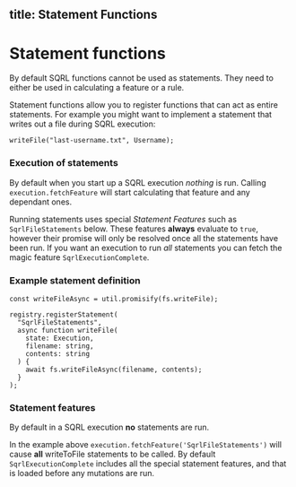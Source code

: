 title: Statement Functions
---

# Statement functions

By default SQRL functions cannot be used as statements. They need to either be used in calculating a feature or a rule.

Statement functions allow you to register functions that can act as entire statements. For example you might want to implement a statement that writes out a file during SQRL execution:

```
writeFile("last-username.txt", Username);
```

### Execution of statements

By default when you start up a SQRL execution *nothing* is run. Calling `execution.fetchFeature` will start calculating that feature and any dependant ones.

Running statements uses special *Statement Features* such as `SqrlFileStatements` below. These features **always** evaluate to `true`, however their promise will only be resolved once all the statements have been run. If you want an execution to run *all* statements you can fetch the magic feature `SqrlExecutionComplete`.

### Example statement definition

```
const writeFileAsync = util.promisify(fs.writeFile);

registry.registerStatement(
  "SqrlFileStatements",
  async function writeFile(
    state: Execution,
    filename: string,
    contents: string
  ) {
    await fs.writeFileAsync(filename, contents);
  }
);
```

### Statement features

By default in a SQRL execution **no** statements are run.

In the example above `execution.fetchFeature('SqrlFileStatements')` will cause **all** writeToFile statements to be called. By default `SqrlExecutionComplete` includes all the special statement features, and that is loaded before any mutations are run.
